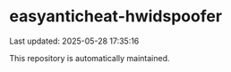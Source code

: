 # easyanticheat-hwidspoofer

Last updated: 2025-05-28 17:35:16

This repository is automatically maintained.
